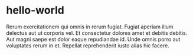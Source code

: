# hello-world

Rerum exercitationem qui omnis in rerum fugiat. Fugiat aperiam illum delectus
aut ut corporis vel. Et consectetur dolores amet et debitis debitis. Aut magni
saepe est dolor eaque repudiandae id. Unde omnis porro aut voluptates rerum in
et. Repellat reprehenderit iusto alias hic facere.

